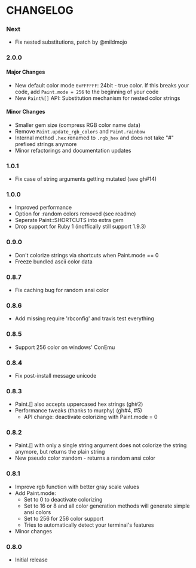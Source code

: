 # CHANGELOG

### Next

*   Fix nested substitutions, patch by @mildmojo

### 2.0.0
#### Major Changes

*   New default color mode `0xFFFFFF`: 24bit - true color. If this breaks your code, add `Paint.mode = 256` to the beginning of your code
*   New `Paint%[]` API: Substitution mechanism for nested color strings

#### Minor Changes

*   Smaller gem size (compress RGB color name data)
*   Remove `Paint.update_rgb_colors` and `Paint.rainbow`
*   Internal method `.hex` renamed to `.rgb_hex` and does not take "#" prefixed strings anymore
*   Minor refactorings and documentation updates

### 1.0.1

*   Fix case of string arguments getting mutated (see gh#14)


### 1.0.0

*   Improved performance
*   Option for :random colors removed (see readme)
*   Seperate Paint::SHORTCUTS into extra gem
*   Drop support for Ruby 1 (inoffically still support 1.9.3)


### 0.9.0

*   Don't colorize strings via shortcuts when Paint.mode == 0
*   Freeze bundled ascii color data


### 0.8.7

*   Fix caching bug for random ansi color


### 0.8.6

*   Add missing require 'rbconfig' and travis test everything


### 0.8.5

*   Support 256 color on windows' ConEmu


### 0.8.4

*   Fix post-install message unicode


### 0.8.3

*   Paint.[] also accepts uppercased hex strings (gh#2)
*   Performance tweaks (thanks to murphy) (gh#4, #5)
    *   API change: deactivate colorizing with Paint.mode = 0


### 0.8.2

*   Paint.[] with only a single string argument does not colorize the string
    anymore, but returns the plain string
*   New pseudo color :random - returns a random ansi color


### 0.8.1

*   Improve rgb function with better gray scale values
*   Add Paint.mode:
    *   Set to 0 to deactivate colorizing
    *   Set to 16 or 8 and all color generation methods will generate simple
        ansi colors
    *   Set to 256 for 256 color support
    *   Tries to automatically detect your terminal's features
*   Minor changes


### 0.8.0

*   Initial release

